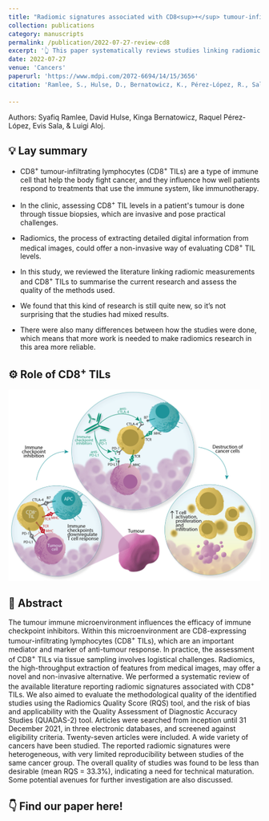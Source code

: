 ```yaml
---
title: "Radiomic signatures associated with CD8<sup>+</sup> tumour-infiltrating lymphocytes: a systematic review and quality assessment study"
collection: publications
category: manuscripts
permalink: /publication/2022-07-27-review-cd8
excerpt: '👆 This paper systematically reviews studies linking radiomic features with CD8+ tumour-infiltrating lymphocytes, and finds limited generalisability of results and overall low study quality in the existing evidence.'
date: 2022-07-27
venue: 'Cancers'
paperurl: 'https://www.mdpi.com/2072-6694/14/15/3656'
citation: 'Ramlee, S., Hulse, D., Bernatowicz, K., Pérez-López, R., Sala, E., & Aloj, L. (2022). &quot;Radiomic Signatures Associated with CD8+ Tumour-Infiltrating Lymphocytes: A Systematic Review and Quality Assessment Study.&quot; <i>Cancers</i>. 14(15).'

---
```

Authors: Syafiq Ramlee, David Hulse, Kinga Bernatowicz, Raquel Pérez-López, Evis Sala, & Luigi Aloj.

💡 Lay summary
------


- CD8<sup>+</sup> tumour-infiltrating lymphocytes (CD8<sup>+</sup> TILs) are a type of immune cell that help the body fight cancer, and they influence how well patients respond to treatments that use the immune system, like immunotherapy.

- In the clinic, assessing CD8<sup>+</sup> TIL levels in a patient's tumour is done through tissue biopsies, which are invasive and pose practical challenges.

- Radiomics, the process of extracting detailed digital information from medical images, could offer a non-invasive way of evaluating CD8<sup>+</sup> TIL levels.

- In this study, we reviewed the literature linking radiomic measurements and CD8<sup>+</sup> TILs to summarise the current research and assess the quality of the methods used.

- We found that this kind of research is still quite new, so it’s not surprising that the studies had mixed results.

- There were also many differences between how the studies were done, which means that more work is needed to make radiomics research in this area more reliable.




⚙️ Role of CD8<sup>+</sup> TILs
------



<img src='/images/CD8review_Fig1.png'>


📝 Abstract
------

The tumour immune microenvironment influences the efficacy of immune checkpoint inhibitors. Within this microenvironment are CD8-expressing tumour-infiltrating lymphocytes (CD8<sup>+</sup> TILs), which are an important mediator and marker of anti-tumour response. In practice, the assessment of CD8<sup>+</sup> TILs via tissue sampling involves logistical challenges. Radiomics, the high-throughput extraction of features from medical images, may offer a novel and non-invasive alternative. We performed a systematic review of the available literature reporting radiomic signatures associated with CD8<sup>+</sup> TILs. We also aimed to evaluate the methodological quality of the identified studies using the Radiomics Quality Score (RQS) tool, and the risk of bias and applicability with the Quality Assessment of Diagnostic Accuracy Studies (QUADAS-2) tool. Articles were searched from inception until 31 December 2021, in three electronic databases, and screened against eligibility criteria. Twenty-seven articles were included. A wide variety of cancers have been studied. The reported radiomic signatures were heterogeneous, with very limited reproducibility between studies of the same cancer group. The overall quality of studies was found to be less than desirable (mean RQS = 33.3%), indicating a need for technical maturation. Some potential avenues for further investigation are also discussed.




👇 Find our paper here!
------